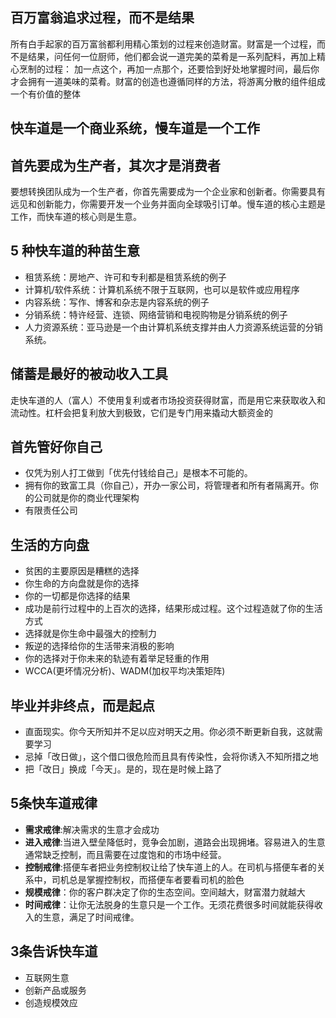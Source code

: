 ## 百万富翁追求过程，而不是结果
所有白手起家的百万富翁都利用精心策划的过程来创造财富。财富是一个过程，而不是结果，问任何一位厨师，他们都会说一道完美的菜肴是一系列配料，再加上精心烹制的过程：
加一点这个，再加一点那个，还要恰到好处地掌握时间，最后你才会拥有一道美味的菜肴。财富的创造也遵循同样的方法，将游离分散的组件组成一个有价值的整体

## 快车道是一个商业系统，慢车道是一个工作

## 首先要成为生产者，其次才是消费者
要想转换团队成为一个生产者，你首先需要成为一个企业家和创新者。你需要具有远见和创新能力，你需要开发一个业务并面向全球吸引订单。慢车道的核心主题是工作，而快车道的核心则是生意。

## 5 种快车道的种苗生意
+ 租赁系统：房地产、许可和专利都是租赁系统的例子
+ 计算机/软件系统：计算机系统不限于互联网，也可以是软件或应用程序
+ 内容系统：写作、博客和杂志是内容系统的例子
+ 分销系统：特许经营、连锁、网络营销和电视购物是分销系统的例子
+ 人力资源系统：亚马逊是一个由计算机系统支撑并由人力资源系统运营的分销系统。

## 储蓄是最好的被动收入工具
走快车道的人（富人）不使用复利或者市场投资获得财富，而是用它来获取收入和流动性。杠杆会把复利放大到极致，它们是专门用来撬动大额资金的

## 首先管好你自己
+ 仅凭为别人打工做到「优先付钱给自己」是根本不可能的。
+ 拥有你的致富工具（你自己），开办一家公司，将管理者和所有者隔离开。你的公司就是你的商业代理架构
+ 有限责任公司

## 生活的方向盘
+ 贫困的主要原因是糟糕的选择
+ 你生命的方向盘就是你的选择
+ 你的一切都是你选择的结果
+ 成功是前行过程中的上百次的选择，结果形成过程。这个过程造就了你的生活方式
+ 选择就是你生命中最强大的控制力
+ 叛逆的选择给你的生活带来消极的影响
+ 你的选择对于你未来的轨迹有着举足轻重的作用
+ WCCA(更坏情况分析)、WADM(加权平均决策矩阵)

## 毕业并非终点，而是起点
+ 直面现实。你今天所知并不足以应对明天之用。你必须不断更新自我，这就需要学习
+ 忌掉「改日做」，这个借口很危险而且具有传染性，会将你诱入不知所措之地
+ 把「改日」换成「今天」。是的，现在是时候上路了

## 5条快车道戒律
+ __需求戒律__:解决需求的生意才会成功
+ __进入戒律__:当进入壁垒降低时，竞争会加剧，道路会出现拥堵。容易进入的生意通常缺乏控制，而且需要在过度饱和的市场中经营。
+ __控制戒律__:搭便车者把业务控制权让给了快车道上的人。在司机与搭便车者的关系中，司机总是掌握控制权，而搭便车者要看司机的脸色
+ __规模戒律__：你的客户群决定了你的生态空间。空间越大，财富潜力就越大
+ __时间戒律__：让你无法脱身的生意只是一个工作。无须花费很多时间就能获得收入的生意，满足了时间戒律。

## 3条告诉快车道
+ 互联网生意
+ 创新产品或服务
+ 创造规模效应



